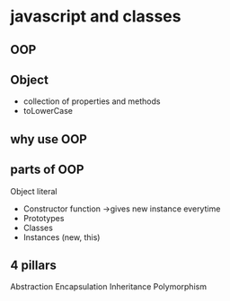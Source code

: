 # javascript and classes

## OOP

## Object
- collection of properties and methods
- toLowerCase

## why use OOP

## parts of OOP
Object literal 

- Constructor function ->gives new instance everytime
- Prototypes
- Classes
- Instances (new, this)


## 4 pillars
Abstraction
Encapsulation
Inheritance
Polymorphism